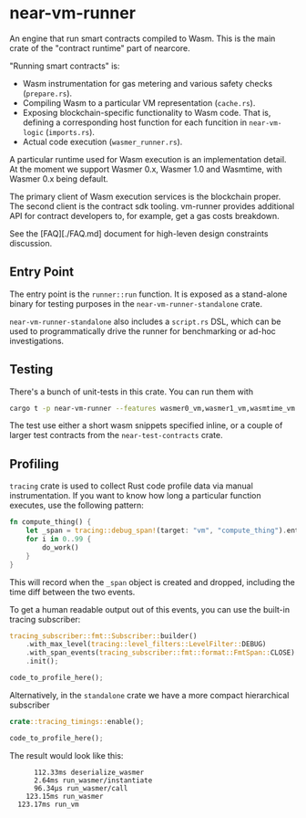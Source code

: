 # near-vm-runner

An engine that run smart contracts compiled to Wasm.
This is the main crate of the "contract runtime" part of nearcore.

"Running smart contracts" is:

* Wasm instrumentation for gas metering and various safety checks (`prepare.rs`).
* Compiling Wasm to a particular VM representation (`cache.rs`).
* Exposing blockchain-specific functionality to Wasm code.
  That is, defining a corresponding host function for each funcition in `near-vm-logic` (`imports.rs`).
* Actual code execution (`wasmer_runner.rs`).

A particular runtime used for Wasm execution is an implementation detail.
At the moment we support Wasmer 0.x, Wasmer 1.0 and Wasmtime, with Wasmer 0.x being default.

The primary client of Wasm execution services is the blockchain proper. The
second client is the contract sdk tooling. vm-runner provides additional API for
contract developers to, for example, get a gas costs breakdown.

See the [FAQ][./FAQ.md] document for high-leven design constraints discussion.

## Entry Point

The entry point is the `runner::run` function. It is exposed as a stand-alone
binary for testing purposes in the `near-vm-runner-standalone` crate.

`near-vm-runner-standalone` also includes a `script.rs` DSL, which can be used
to programmatically drive the runner for benchmarking or ad-hoc investigations.

## Testing

There's a bunch of unit-tests in this crate. You can run them with

```bash
cargo t -p near-vm-runner --features wasmer0_vm,wasmer1_vm,wasmtime_vm
```

The test use either a short wasm snippets specified inline, or a couple of
larger test contracts from the `near-test-contracts` crate.

## Profiling

`tracing` crate is used to collect Rust code profile data via manual instrumentation.
If you want to know how long a particular function executes, use the following pattern:

```rust
fn compute_thing() {
    let _span = tracing::debug_span!(target: "vm", "compute_thing").entered();
    for i in 0..99 {
        do_work()
    }
}
```

This will record when the `_span` object is created and dropped, including the time diff between the two events.

To get a human readable output out of this events, you can use the built-in tracing subscriber:

```rust
tracing_subscriber::fmt::Subscriber::builder()
    .with_max_level(tracing::level_filters::LevelFilter::DEBUG)
    .with_span_events(tracing_subscriber::fmt::format::FmtSpan::CLOSE)
    .init();

code_to_profile_here();
```

Alternatively, in the `standalone` crate we have a more compact hierarchical subscriber

```rust
crate::tracing_timings::enable();

code_to_profile_here();
```

The result would look like this:

```
      112.33ms deserialize_wasmer
      2.64ms run_wasmer/instantiate
      96.34µs run_wasmer/call
    123.15ms run_wasmer
  123.17ms run_vm
```
